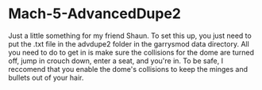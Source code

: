 # Mach-5-AdvancedDupe2
Just a little something for my friend Shaun.
To set this up, you just need to put the .txt file in the advdupe2 folder in the garrysmod data directory. All you need to do to get in is make sure the collisions for the dome are turned off, jump in crouch down, enter a seat, and you're in. To be safe, I reccomend that you enable the dome's collisions to keep the minges and bullets out of your hair.
